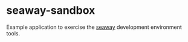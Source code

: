 # seaway-sandbox
Example application to exercise the [seaway](https://github.com/ctxswitch/seaway) development environment tools.

